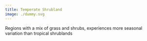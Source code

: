 ```yaml
---
title: Temperate Shrubland
image: ./dummy.svg
---
```


Regions with a mix of grass and shrubs, experiences more seasonal variation than tropical shrublands
